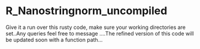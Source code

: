 # R_Nanostringnorm_uncompiled
Give it a run over this rusty code, make sure your working directories are set..Any queries feel free to message
....The refined version of this code will be updated soon with a function path...

